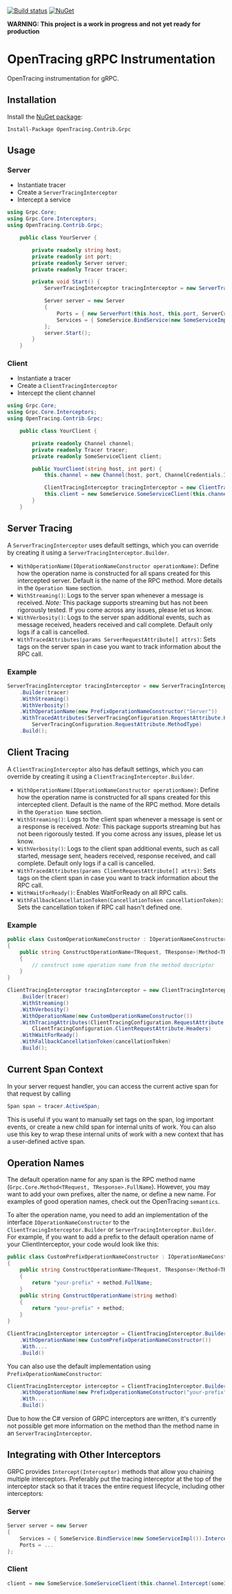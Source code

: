 [![Build status][ci-img]][ci] [![NuGet][nuget-img]][nuget]

**WARNING: This project is a work in progress and not yet ready for production**

# OpenTracing gRPC Instrumentation

OpenTracing instrumentation for gRPC.

## Installation

Install the [NuGet package](https://www.nuget.org/packages/OpenTracing.Contrib.Grpc/):

    Install-Package OpenTracing.Contrib.Grpc

## Usage

### Server

- Instantiate tracer
- Create a `ServerTracingInterceptor`
- Intercept a service

```csharp
using Grpc.Core;
using Grpc.Core.Interceptors;
using OpenTracing.Contrib.Grpc;

    public class YourServer {

        private readonly string host;
        private readonly int port;
        private readonly Server server;
        private readonly Tracer tracer;

        private void Start() {
            ServerTracingInterceptor tracingInterceptor = new ServerTracingInterceptor(this.tracer);

            Server server = new Server
            {
                Ports = { new ServerPort(this.host, this.port, ServerCredentials.Insecure) },
                Services = { SomeService.BindService(new SomeServiceImpl()).Intercept(tracingInterceptor) }
            };
            server.Start();
        }
    }
```

### Client

- Instantiate a tracer
- Create a `ClientTracingInterceptor`
- Intercept the client channel

```csharp
using Grpc.Core;
using Grpc.Core.Interceptors;
using OpenTracing.Contrib.Grpc;

    public class YourClient {

        private readonly Channel channel;
        private readonly Tracer tracer;
        private readonly SomeServiceClient client;

        public YourClient(string host, int port) {
            this.channel = new Channel(host, port, ChannelCredentials.Insecure);

            ClientTracingInterceptor tracingInterceptor = new ClientTracingInterceptor(this.tracer);
            this.client = new SomeService.SomeServiceClient(this.channel.Intercept(tracingInterceptor));
        }
    }
```

## Server Tracing

A `ServerTracingInterceptor` uses default settings, which you can override by creating it using a `ServerTracingInterceptor.Builder`.

- `WithOperationName(IOperationNameConstructor operationName)`: Define how the operation name is constructed for all spans created for this intercepted server. Default is the name of the RPC method. More details in the `Operation Name` section.
- `WithStreaming()`: Logs to the server span whenever a message is received. *Note:* This package supports streaming but has not been rigorously tested. If you come across any issues, please let us know.
- `WithVerbosity()`: Logs to the server span additional events, such as message received, headers received and call complete. Default only logs if a call is cancelled.
- `WithTracedAttributes(params ServerRequestAttribute[] attrs)`: Sets tags on the server span in case you want to track information about the RPC call.

### Example

```csharp
ServerTracingInterceptor tracingInterceptor = new ServerTracingInterceptor
    .Builder(tracer)
    .WithStreaming()
    .WithVerbosity()
    .WithOperationName(new PrefixOperationNameConstructor("Server"))
    .WithTracedAttributes(ServerTracingConfiguration.RequestAttribute.Headers,
        ServerTracingConfiguration.RequestAttribute.MethodType)
    .Build();
```

## Client Tracing

A `ClientTracingInterceptor` also has default settings, which you can override by creating it using a `ClientTracingInterceptor.Builder`.

- `WithOperationName(IOperationNameConstructor operationName)`: Define how the operation name is constructed for all spans created for this intercepted client. Default is the name of the RPC method. More details in the `Operation Name` section.
- `WithStreaming()`: Logs to the client span whenever a message is sent or a response is received. *Note:* This package supports streaming but has not been rigorously tested. If you come across any issues, please let us know.
- `WithVerbosity()`: Logs to the client span additional events, such as call started, message sent, headers received, response received, and call complete. Default only logs if a call is cancelled.
- `WithTracedAttributes(params ClientRequestAttribute[] attrs)`: Sets tags on the client span in case you want to track information about the RPC call.
- `WithWaitForReady()`: Enables WaitForReady on all RPC calls.
- `WithFallbackCancellationToken(CancellationToken cancellationToken)`: Sets the cancellation token if RPC call hasn't defined one.

### Example
```csharp
public class CustomOperationNameConstructor : IOperationNameConstructor
{
    public string ConstructOperationName<TRequest, TResponse>(Method<TRequest, TResponse> method)
    {
        // construct some operation name from the method descriptor
    }
}

ClientTracingInterceptor tracingInterceptor = new ClientTracingInterceptor
    .Builder(tracer)
    .WithStreaming()
    .WithVerbosity()
    .WithOperationName(new CustomOperationNameConstructor())
    .WithTracingAttributes(ClientTracingConfiguration.RequestAttribute.AllCallOptions,
        ClientTracingConfiguration.ClientRequestAttribute.Headers)
    .WithWaitForReady()
    .WithFallbackCancellationToken(cancellationToken)
    .Build();
```

## Current Span Context

In your server request handler, you can access the current active span for that request by calling

```csharp
Span span = tracer.ActiveSpan;
```

This is useful if you want to manually set tags on the span, log important events, or create a new child span for internal units of work. You can also use this key to wrap these internal units of work with a new context that has a user-defined active span.

## Operation Names

The default operation name for any span is the RPC method name (`Grpc.Core.Method<TRequest, TResponse>.FullName`). However, you may want to add your own prefixes, alter the name, or define a new name. For examples of good operation names, check out the OpenTracing `semantics`.

To alter the operation name, you need to add an implementation of the interface `IOperationNameConstructor` to the `ClientTracingInterceptor.Builder` or `ServerTracingInterceptor.Builder`. For example, if you want to add a prefix to the default operation name of your ClientInterceptor, your code would look like this:

```csharp
public class CustomPrefixOperationNameConstructor : IOperationNameConstructor
{
    public string ConstructOperationName<TRequest, TResponse>(Method<TRequest, TResponse> method)
    {
        return "your-prefix" + method.FullName;
    }
    public string ConstructOperationName(string method)
    {
        return "your-prefix" + method;
    }
}

ClientTracingInterceptor interceptor = ClientTracingInterceptor.Builder ...
    .WithOperationName(new CustomPrefixOperationNameConstructor())
    .With....
    .Build()
```

You can also use the default implementation using `PrefixOperationNameConstructor`:


```csharp
ClientTracingInterceptor interceptor = ClientTracingInterceptor.Builder ...
    .WithOperationName(new PrefixOperationNameConstructor("your-prefix"))
    .With....
    .Build()
```

Due to how the C# version of GRPC interceptors are written, it's currently not possible get more information on the method than the method name in an `ServerTracingInterceptor`.

## Integrating with Other Interceptors
GRPC provides `Intercept(Interceptor)` methods that allow you chaining multiple interceptors. Preferably put the tracing interceptor at the top of the interceptor stack so that it traces the entire request lifecycle, including other interceptors:

### Server
```csharp
Server server = new Server
{
    Services = { SomeService.BindService(new SomeServiceImpl()).Intercept(someInterceptor).Intercept(someOtherInterceptor).Intercept(serverTracingInterceptor) }
    Ports = ...
};
```

### Client
```csharp
client = new SomeService.SomeServiceClient(this.channel.Intercept(someInterceptor).Intercept(someOtherInterceptor).Intercept(clientTracingInterceptor));
```

[ci-img]: https://ci.appveyor.com/api/projects/status/github/opentracing-contrib/csharp-grpc?svg=true
[ci]: https://ci.appveyor.com/project/opentracing/csharp-grpc
[nuget-img]: https://img.shields.io/nuget/v/OpenTracing.Contrib.Grpc.svg
[nuget]: https://www.nuget.org/packages/OpenTracing.Contrib.Grpc/
